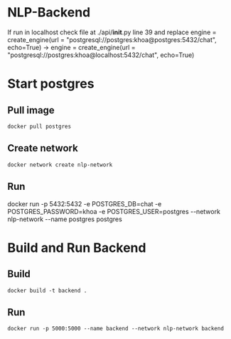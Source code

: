 # NLP-Backend
If run in localhost check file at ./api/__init__.py line 39 and replace
engine = create_engine(url = "postgresql://postgres:khoa@postgres:5432/chat", echo=True)
-> engine = create_engine(url = "postgresql://postgres:khoa@localhost:5432/chat", echo=True)
# Start postgres
## Pull image
```docker pull postgres```
## Create network
```docker network create nlp-network```
## Run
docker run -p 5432:5432 -e POSTGRES_DB=chat -e POSTGRES_PASSWORD=khoa -e POSTGRES_USER=postgres --network nlp-network --name postgres postgres
# Build and Run Backend
## Build
```docker build -t backend .```
## Run
```docker run -p 5000:5000 --name backend --network nlp-network backend```
